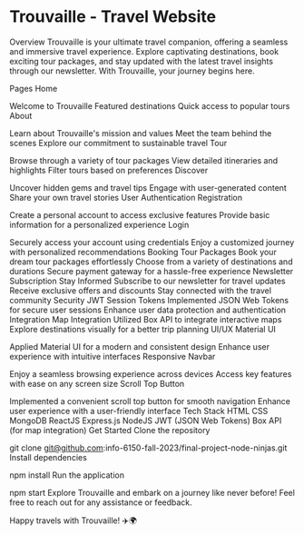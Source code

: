 # Trouvaille - Travel Website
Overview
Trouvaille is your ultimate travel companion, offering a seamless and immersive travel experience. Explore captivating destinations, book exciting tour packages, and stay updated with the latest travel insights through our newsletter. With Trouvaille, your journey begins here.

Pages
Home

Welcome to Trouvaille
Featured destinations
Quick access to popular tours
About

Learn about Trouvaille's mission and values
Meet the team behind the scenes
Explore our commitment to sustainable travel
Tour

Browse through a variety of tour packages
View detailed itineraries and highlights
Filter tours based on preferences
Discover

Uncover hidden gems and travel tips
Engage with user-generated content
Share your own travel stories
User Authentication
Registration

Create a personal account to access exclusive features
Provide basic information for a personalized experience
Login

Securely access your account using credentials
Enjoy a customized journey with personalized recommendations
Booking
Tour Packages
Book your dream tour packages effortlessly
Choose from a variety of destinations and durations
Secure payment gateway for a hassle-free experience
Newsletter Subscription
Stay Informed
Subscribe to our newsletter for travel updates
Receive exclusive offers and discounts
Stay connected with the travel community
Security
JWT Session Tokens
Implemented JSON Web Tokens for secure user sessions
Enhance user data protection and authentication
Integration
Map Integration
Utilized Box API to integrate interactive maps
Explore destinations visually for a better trip planning
UI/UX
Material UI

Applied Material UI for a modern and consistent design
Enhance user experience with intuitive interfaces
Responsive Navbar

Enjoy a seamless browsing experience across devices
Access key features with ease on any screen size
Scroll Top Button

Implemented a convenient scroll top button for smooth navigation
Enhance user experience with a user-friendly interface
Tech Stack
HTML
CSS
MongoDB
ReactJS
Express.js
NodeJS
JWT (JSON Web Tokens)
Box API (for map integration)
Get Started
Clone the repository

git clone git@github.com:info-6150-fall-2023/final-project-node-ninjas.git
Install dependencies

npm install
Run the application

npm start
Explore Trouvaille and embark on a journey like never before! Feel free to reach out for any assistance or feedback.

Happy travels with Trouvaille! ✈️🌍

